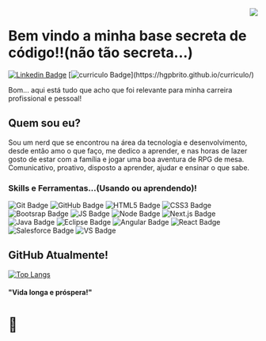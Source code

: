 <img align="right" src="https://media.giphy.com/media/13HgwGsXF0aiGY/giphy.gif">

# Bem vindo a minha base secreta de código!!(não tão secreta...)

[![Linkedin Badge](https://img.shields.io/badge/-LinkedIn-blue?style=for-the-badge&logo=Linkedin&logoColor=white&link=https://www.linkedin.com/in/hgpbrito/)](https://www.linkedin.com/in/hgpbrito/) [![curriculo Badge](https://img.shields.io/badge/-Site_de_Visitas_(em_construção...)-grey?style=for-the-badge&link=https://hgpbrito.github.io/curriculo/)](https://hgpbrito.github.io/curriculo/)



  Bom... aqui está tudo que acho que foi relevante para minha carreira profissional e pessoal!
 
## Quem sou eu?
  Sou um nerd que se encontrou na área da tecnologia e desenvolvimento, desde então amo o que faço, me dedico a aprender, e nas horas de lazer gosto de estar com a família e jogar uma boa aventura de RPG de mesa. Comunicativo, proativo, disposto a aprender, ajudar e ensinar o que sabe.

### Skills e Ferramentas...(Usando ou aprendendo)!
![Git Badge](https://img.shields.io/badge/Git-black?style=plastic&logo=Git&logoColor=white/) ![GitHub Badge](https://img.shields.io/badge/GitHub-black?style=plastic&logo=GitHub&logoColor=white/) ![HTML5 Badge](https://img.shields.io/badge/HTML5-black?style=plastic&logo=HTML5&logoColor=white/) ![CSS3 Badge](https://img.shields.io/badge/CSS3-black?style=plastic&logo=CSS3&logoColor=white/) ![Bootsrap Badge](https://img.shields.io/badge/Bootstrap-black?style=plastic&logo=Bootstrap&logoColor=white/) ![JS Badge](https://img.shields.io/badge/JavaScript-black?style=plastic&logo=JavaScript&logoColor=white/) ![Node Badge](https://img.shields.io/badge/Node.js-black?style=plastic&logo=Node.js&logoColor=white/) ![Next.js Badge](https://img.shields.io/badge/Next.js-black?style=plastic&logo=Next.js&logoColor=white/) ![Java Badge](https://img.shields.io/badge/Java-black?style=plastic&logo=Java&logoColor=white/) ![Eclipse Badge](https://img.shields.io/badge/Eclipse-black?style=plastic&logo=Eclipse-IDE&logoColor=white/) ![Angular Badge](https://img.shields.io/badge/Angular-black?style=plastic&logo=Angular&logoColor=white/) ![React Badge](https://img.shields.io/badge/React-black?style=plastic&logo=React&logoColor=white/) ![Salesforce Badge](https://img.shields.io/badge/Salesforce-black?style=plastic&logo=Salesforce&logoColor=white/) ![VS Badge](https://img.shields.io/badge/VisualStudioCode-black?style=plastic&logo=Visual-Studio-Code&logoColor=blue/)  


## GitHub Atualmente!
[![Top Langs](https://github-readme-stats.vercel.app/api/top-langs/?username=HgPBrito&layout=compact)](https://github.com/HgPBrito/github-readme-stats)

#### "Vida longa e próspera!" 
# :vulcan_salute: 
<!--**HgPBrito/HgPBrito** is a ✨ _special_ ✨ repository because its `README.md` (this file) appears on your GitHub profile.-->
